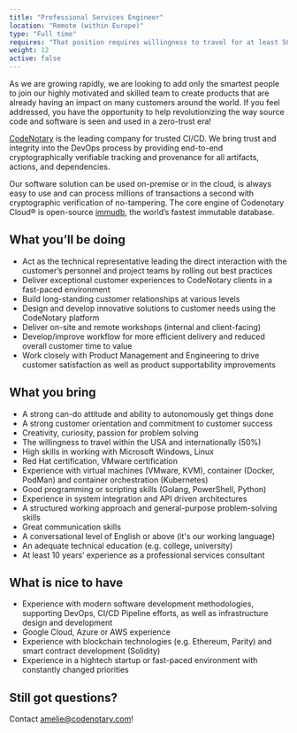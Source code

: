 ```yaml
---
title: "Professional Services Engineer"
location: "Remote (within Europe)" 
type: "Full time" 
requires: "That position requires willingness to travel for at least 50% of the time."
weight: 12
active: false
---
```


As we are growing rapidly, we are looking to add only the smartest people to join our highly motivated and skilled team to create products that are already having an impact on many customers around the world. If you feel addressed, you have the opportunity to help revolutionizing the way source code and software is seen and used in a zero-trust era!

[CodeNotary](https://codenotary.com/) is the leading company for trusted CI/CD. We bring trust and integrity into the DevOps process by providing end-to-end cryptographically verifiable tracking and provenance for all artifacts, actions, and dependencies.

Our software solution can be used on-premise or in the cloud, is always easy to use and can process millions of transactions a second with cryptographic verification of no-tampering. The core engine of Codenotary Cloud® is open-source [immudb](https://codenotary.com/technologies/immudb/), the world’s fastest immutable database.


## What you’ll be doing

- Act as the technical representative leading the direct interaction with the customer’s personnel and project teams by rolling out best practices
- Deliver exceptional customer experiences to CodeNotary clients in a fast-paced environment
- Build long-standing customer relationships at various levels
- Design and develop innovative solutions to customer needs using the CodeNotary platform
- Deliver on-site and remote workshops (internal and client-facing)
- Develop/improve workflow for more efficient delivery and reduced overall customer time to value
- Work closely with Product Management and Engineering to drive customer satisfaction as well as product supportability improvements

## What you bring

- A strong can-do attitude and ability to autonomously get things done
- A strong customer orientation and commitment to customer success
- Creativity, curiosity, passion for problem solving
- The willingness to travel within the USA and internationally (50%)
- High skills in working with Microsoft Windows, Linux
- Red Hat certification, VMware certification
- Experience with virtual machines (VMware, KVM), container (Docker, PodMan) and container orchestration (Kubernetes)
- Good programming or scripting skills (Golang, PowerShell, Python)
- Experience in system integration and API driven architectures 
- A structured working approach and general-purpose problem-solving skills
- Great communication skills
- A conversational level of English or above (it's our working language)
- An adequate technical education (e.g. college, university) 
- At least 10 years’ experience as a professional services consultant

## What is nice to have

- Experience with modern software development methodologies, supporting DevOps, CI/CD Pipeline efforts, as well as infrastructure design and development
- Google Cloud, Azure or AWS experience
- Experience with blockchain technologies (e.g. Ethereum, Parity) and smart contract development (Solidity)
- Experience in a hightech startup or fast-paced environment with constantly changed priorities


## Still got questions?

Contact [amelie@codenotary.com](mailto:amelie@codenotary.com?subject=[Hiring][Professional-Service-Engineer])!

